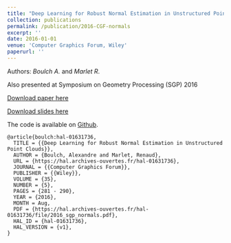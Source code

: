 ```yaml
---
title: "Deep Learning for Robust Normal Estimation in Unstructured Point Clouds"
collection: publications
permalink: /publication/2016-CGF-normals
excerpt: ''
date: 2016-01-01
venue: 'Computer Graphics Forum, Wiley'
paperurl: ''
---
```


Authors: *Boulch A.* and *Marlet R*.

Also presented at Symposium on Geometry Processing (SGP) 2016


[Download paper here](https://aboulch.github.io/files/2016_sgp_normals.pdf)

[Download slides here](https://aboulch.github.io/files/talks/2016_sgp_normals_slides.pdf)

The code is available on [Github](https://github.com/aboulch/normals_HoughCNN).


```
@article{boulch:hal-01631736,
  TITLE = {{Deep Learning for Robust Normal Estimation in Unstructured Point Clouds}},
  AUTHOR = {Boulch, Alexandre and Marlet, Renaud},
  URL = {https://hal.archives-ouvertes.fr/hal-01631736},
  JOURNAL = {{Computer Graphics Forum}},
  PUBLISHER = {{Wiley}},
  VOLUME = {35},
  NUMBER = {5},
  PAGES = {281 - 290},
  YEAR = {2016},
  MONTH = Aug,
  PDF = {https://hal.archives-ouvertes.fr/hal-01631736/file/2016_sgp_normals.pdf},
  HAL_ID = {hal-01631736},
  HAL_VERSION = {v1},
}
```
